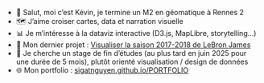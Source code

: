 - 👋 Salut, moi c’est Kévin, je termine un M2 en géomatique à Rennes 2  
- 🗺️ J’aime croiser cartes, data et narration visuelle  
- 📊 Je m’intéresse à la dataviz interactive (D3.js, MapLibre, storytelling…)  
- 🏀 Mon dernier projet : [Visualiser la saison 2017-2018 de LeBron James](https://lb-dataviz.vercel.app)  
- 💼 Je cherche un stage de fin d’études (au plus tard en juin 2025 pour une durée de 5 mois), plutôt orienté visualisation / design de données  
- 🌐 Mon portfolio : [sigatnguyen.github.io/PORTFOLIO](https://sigatnguyen.github.io/PORTFOLIO)

